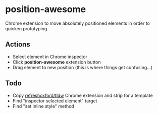 position-awesome
================

Chrome extension to move absolutely positioned elements in order to quicken prototyping.

## Actions
- Select element in Chrome inspector
- Click **position-awesome** extension button
- Drag element to new position (this is where things get confusing...)

## Todo
- Copy [refreshoxford/tldw](http://github.com/refreshoxford/tldw) Chrome extension and strip for a template
- Find "inspector selected element" target
- Find "set inline style" method
